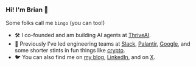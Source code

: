 ### Hi! I'm Brian 👋

Some folks call me `bingo` (you can too!)

- 🛠 I co-founded and am building AI agents at [ThriveAI](https://www.thriveai.work).
- 🏢 Previously I've led engineering teams at [Slack](https://www.slack.com), [Palantir](https://www.palantir.com), [Google](https://www.google.com), and some shorter stints in fun things like [crypto](https://www.gemini.com).
- 🐦 You can also find me on [my blog](https://bngo.dev), [LinkedIn](https://linkedin.com/in/brianngo), and on [X](https://x.com/bingoplayerone).
